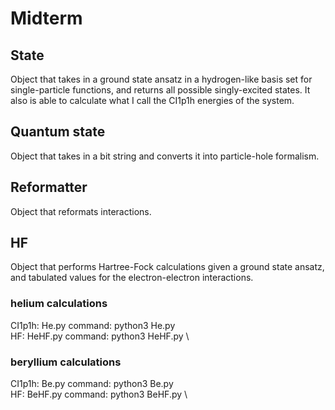 # Midterm

## State
Object that takes in a ground state ansatz in a hydrogen-like basis set for single-particle functions, and returns all possible singly-excited states. It also is able to calculate what I call the CI1p1h energies of the system.

## Quantum state
Object that takes in a bit string and converts it into particle-hole formalism.

## Reformatter
Object that reformats interactions.

## HF
Object that performs Hartree-Fock calculations given a ground state ansatz, and tabulated values for the electron-electron interactions.

### helium calculations
CI1p1h: He.py command: python3 He.py \
HF: HeHF.py command: python3 HeHF.py \

### beryllium calculations
CI1p1h: Be.py command: python3 Be.py \
HF: BeHF.py command: python3 BeHF.py \

